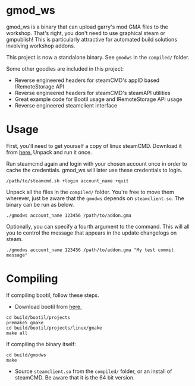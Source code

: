 
# gmod_ws
gmod_ws is a binary that can upload garry's mod GMA files to the workshop. That's right, you don't need to use graphical steam or gmpublish! This is particularly attractive for automated build solutions involving workshop addons. 

This project is now a standalone binary. See `gmodws` in the `compiled/` folder. 

Some other goodies are included in this project:
- Reverse engineered headers for steamCMD's appID based IRemoteStorage API
- Reverse engineered headers for steamCMD's steamAPI utilities
- Great example code for Bootil usage and IRemoteStorage API usage
- Reverse engineered steamclient interface

# Usage
First, you'll need to get yourself a copy of linux steamCMD. Download it from [here.](https://steamcdn-a.akamaihd.net/client/installer/steamcmd_linux.tar.gz) Unpack and run it once. 

Run steamcmd again and login with your chosen account once in order to cache the credentials. gmod_ws will later use these credentials to login. 
```
/path/to/steamcmd.sh +login account_name +quit
```

Unpack all the files in the `compiled/` folder. You're free to move them wherever, just be aware that the `gmodws` depends on `steamclient.so`. The binary can be run as below.

```
./gmodws account_name 123456 /path/to/addon.gma
```

Optionally, you can specify a fourth argument to the command. This will all you to control the message that appears in the update changelogs on steam. 
```
./gmodws account_name 123456 /path/to/addon.gma "My test commit message"
```

# Compiling

If compiling bootil, follow these steps. 

- Download bootil from [here.](https://github.com/garrynewman/bootil)

```
cd build/bootil/projects
premake5 gmake
cd build/bootil/projects/linux/gmake
make all
```

If compiling the binary itself:
```
cd build/gmodws
make
```
- Source `steamclient.so` from the `compiled/` folder, or an install of steamCMD. Be aware that it is the 64 bit version. 
